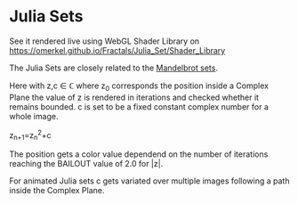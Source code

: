 Julia Sets
==========

See it rendered live using WebGL Shader Library on https://omerkel.github.io/Fractals/Julia_Set/Shader_Library

The Julia Sets are closely related to the [Mandelbrot sets](../Mandelbrot).

Here with z,c &Element; &#x2102; where z<sub>0</sub> corresponds the position inside a Complex Plane
the value of z is rendered in iterations and checked whether it remains bounded. c is set to be a fixed
constant complex number for a whole image.

z<sub>n+1</sub>=z<sub>n</sub><sup>2</sup>+c

The position gets a color value dependend on the number of iterations reaching the BAILOUT value of 2.0 for
|z|.

For animated Julia sets c gets variated over multiple images following a path inside the Complex Plane.
